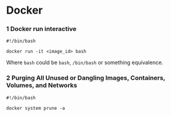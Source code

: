 # Docker
### 1 Docker run interactive
```shell script
#!/bin/bash

docker run -it <image_id> bash
```
Where `bash` could be `bash`, `/bin/bash` or something equivalence.

### 2 Purging All Unused or Dangling Images, Containers, Volumes, and Networks
```shell script
#!/bin/bash

docker system prune -a
```
